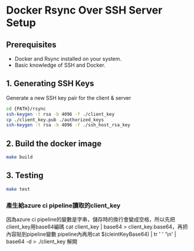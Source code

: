 # Docker Rsync Over SSH Server Setup

## Prerequisites

- Docker and Rsync installed on your system.
- Basic knowledge of SSH and Docker.

## 1. Generating SSH Keys

Generate a new SSH key pair for the client & server

```sh
cd {PATH}/rsync
ssh-keygen -t rsa -b 4096 -f ./client_key
cp ./client_key.pub ./authorized_keys
ssh-keygen -t rsa -b 4096 -f ./ssh_host_rsa_key
```

## 2. Build the docker image

```sh
make build
```

## 3. Testing

```sh
make test
```

### 產生給azure ci pipeline讀取的client_key

因為azure ci pipeline的變數是字串，儲存時的換行會變成空格，所以先把client_key用base64編碼
cat client_key | base64 > client_key.base64，再把內容貼到pipeline變數
pipeline內再用cat $(cleintKeyBase64) | tr ' ' '\n' | base64 -d > ./client_key 解開
